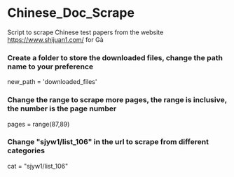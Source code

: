 # Chinese_Doc_Scrape
Script to scrape Chinese test papers from the website https://www.shijuan1.com/ for Gà


### Create a folder to store the downloaded files, change the path name to your preference
new_path = 'downloaded_files'

### Change the range to scrape more pages, the range is inclusive, the number is the page number
pages = range(87,89) 
    
### Change "sjyw1/list_106" in the url to scrape from different categories
cat = "sjyw1/list_106"
